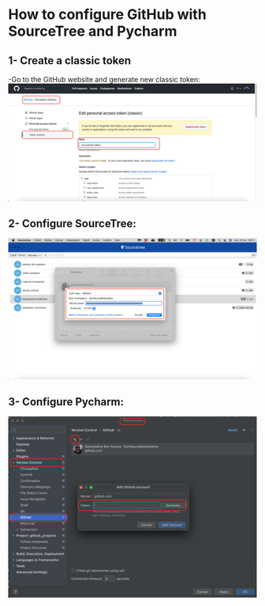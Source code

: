 # How to configure GitHub with SourceTree and Pycharm

## 1- Create a classic token
-Go to the GitHub website and generate new classic token:
![img.png](images/GitHub_classic_token.png)
## 2- Configure SourceTree:
![img.png](images/sourcetree_configure_with_github.png)
## 3- Configure Pycharm:
![img.png](images/pycharm_configure_with_github.png)